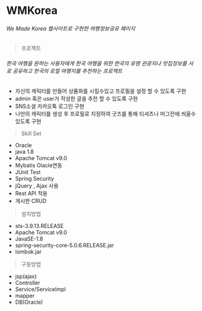# WMKorea
###### We Made Korea 웹사이트로 구현한 여행정보공유 페이지
  >프로젝트 
  ###### 한국 여행을 원하는 사용자에게 한국 여행을 위한 한국의 유명 관광지나 맛집정보를 서로 공유하고 한국의 로컬 여행지를 추천하는 프로젝트
  * 자신의 캐릭터를 만들어 상품화를 시킬수있고 프로필을 설정 할 수 있도록 구현
  * admin 혹은 user가 작성한 글을 추천 할 수 있도록 구현
  * SNS소셜 카카오톡 로그인 구현 
  * 나만의 캐릭터를 생성 후 프로필로 지정하여 굿즈를 통해 티셔츠나 머그잔에 씌울수 있도록 구현
 
  > Skill Set
  * Oracle
  * java 1.8
  * Apache Tomcat v9.0
  * Mybatis Olacle연동 
  * JUnit Test
  * Spring Security
  * jQuery , Ajax 사용 
  * Rest API 적용
  * 게시판 CRUD
	
  >설치방법
  * sts-3.9.13.RELEASE
  * Apache Tomcat v9.0
  * JavaSE-1.8
  * spring-security-core-5.0.6.RELEASE.jar
  * lombok.jar
  
  
  >구동방법
  * jsp(ajax)
  * Controller
  * Service/ServiceImpl
  * mapper
  * DB(Oracle)
